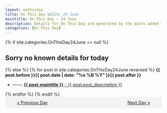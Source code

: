 ```yaml
---
layout: onthisday
title: On This Day &#124; 24 June
maintitle: On This Day — 24 June
description: Details for On This Day are generated by the posts added to the website so the content is subject to changes/updates over time.
categories: [On This Day]
---
```


{% if site.categories.OnThisDay24June == null %}
<h2>Sorry no known details for today</h2>
{% else %}
{% for post in site.categories.OnThisDay24June reversed %}
<strong>{{ post.before }}{{ post.date | date: "%e %B %Y" }}{{ post.after }}</strong>
<ul>
<li> ——: <a class="{{ post.class }}" href="{{ post.url }}"><strong>{{ post.maintitle }}</strong> - {{ post.post_description }}</a></li>
</ul>
{% endfor %}
{% endif %}
<br />
<div style="background-color: #f3f3f3; padding: 10px; border-radius: 5px; text-align: center; display: flex; justify-content: space-evenly;">
<a href="/onthisday/06/06-23">« Previous Day</a>
<span style="visibility:hidden;">[ Visit Leap Year February 29 ]</span>
<a href="/onthisday/06/06-25">Next Day »</a>
</div>
